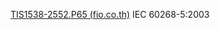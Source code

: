 [TIS1538-2552.P65 (fio.co.th)](http://www.fio.co.th/web/tisi_fio/fulltext/TIS1538-2552.pdf)
IEC 60268-5:2003